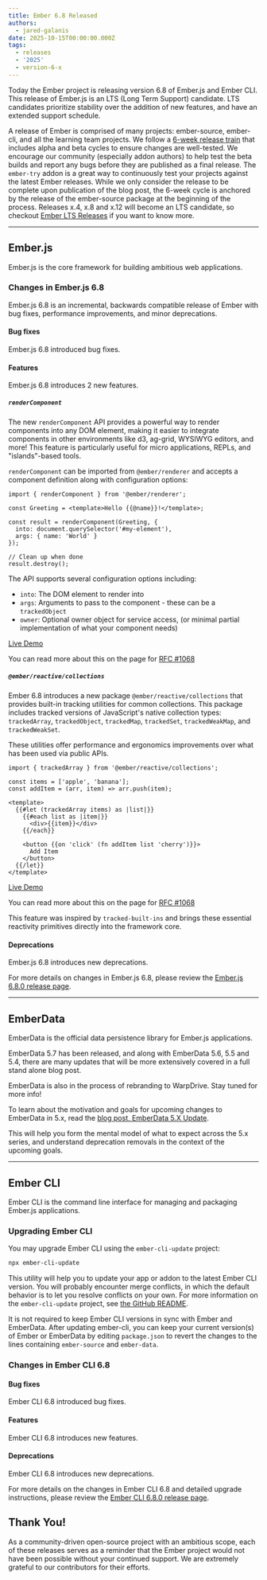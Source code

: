 ```yaml
---
title: Ember 6.8 Released
authors:
  - jared-galanis
date: 2025-10-15T00:00:00.000Z
tags:
  - releases
  - '2025'
  - version-6-x
---
```


Today the Ember project is releasing version 6.8 of Ember.js and Ember CLI. This release of Ember.js is an LTS (Long Term Support) candidate. LTS candidates prioritize stability over the addition of new features, and have an extended support schedule.

A release of Ember is comprised of many projects: ember-source, ember-cli, and all the learning team projects. We follow a [6-week release train](http://emberjs.com/releases/) that includes alpha and beta cycles to ensure changes are well-tested. We encourage our community (especially addon authors) to help test the beta builds and report any bugs before they are published as a final release. The `ember-try` addon is a great way to continuously test your projects against the latest Ember releases. While we only consider the release to be complete upon publication of the blog post, the 6-week cycle is anchored by the release of the ember-source package at the beginning of the process. Releases x.4, x.8 and x.12 will become an LTS candidate, so checkout [Ember LTS Releases](https://blog.emberjs.com/announcing-embers-first-lts/) if you want to know more.

---

## Ember.js

Ember.js is the core framework for building ambitious web applications.

### Changes in Ember.js 6.8

Ember.js 6.8 is an incremental, backwards compatible release of Ember with bug fixes, performance improvements, and minor deprecations.

#### Bug fixes

Ember.js 6.8 introduced <insert number here> bug fixes.

#### Features

Ember.js 6.8 introduces 2 new features.

##### `renderComponent`

The new `renderComponent` API provides a powerful way to render components into any DOM element, making it easier to integrate components in other environments like d3, ag-grid, WYSIWYG editors, and more! This feature is particularly useful for micro applications, REPLs, and "islands"-based tools.

`renderComponent` can be imported from `@ember/renderer` and accepts a component definition along with configuration options:

```gjs
import { renderComponent } from '@ember/renderer';

const Greeting = <template>Hello {{@name}}!</template>;

const result = renderComponent(Greeting, {
  into: document.querySelector('#my-element'),
  args: { name: 'World' }
});

// Clean up when done
result.destroy();
```

The API supports several configuration options including:
- `into`: The DOM element to render into
- `args`: Arguments to pass to the component - these can be a `trackedObject`
- `owner`: Optional owner object for service access, (or minimal partial implementation of what your component needs)

[Live Demo](https://limber.glimdown.com/edit?c=JYWwDg9gTgLgBAbzlApgOwCYqgYQuCNdeAXzgDMp84ByAARRACNsB6VTbbGgbgChQkWIjgwoAQwDGAaxQYA8kwBWKSaQpUQtBszaopMYADcUrSRAA2F1YcIBnXnz7m0d%2BG-EwUcALyiJMnKKKmoAFEh8cHDmAK5oMABccAAMADRwkXDAaJKhAJQiHl4AdLHxANTlcGR8JHn8zvbwAGIQEL5wADxe4BaeKAB8mZ3kwCgWGHYoMAOd1gDm6BgDrRCdrAtLQ1FRCAhFKKUQcTAkJJlRnUwxMDCEcISSFsAyPnsHxdmSZyttlevXW6EbZdVijcaTaZDdY9MB9LwDBrkOJqYD3DhYKD5RCZazwcaMYgdDAQSQxEDEUr6LwAUWsFPioRoGGMNHqmQx2DwBCIjNW6SQ2TuSQJDNI7KiqBgMSgaDgouI-HOfG6jDh-RBAGUYP04OJMMgUAZjMAYABPPWoOB2AAW4lQGASTku4ImUxmcxQi0wAwASm0YOtNj6Loh9jqSmVTucdl1AXc5Y9nq93hHDl8fqt-qx48DhmCxm6oZlMntQpyoHkzirWLD4YMgA&format=gjs&shadowdom=on)

You can read more about this on the page for [RFC #1068](https://rfcs.emberjs.com/id/1099-rendercomponent/)


##### `@ember/reactive/collections`

Ember 6.8 introduces a new package `@ember/reactive/collections` that provides built-in tracking utilities for common collections. This package includes tracked versions of JavaScript's native collection types: `trackedArray`, `trackedObject`, `trackedMap`, `trackedSet`, `trackedWeakMap`, and `trackedWeakSet`.

These utilities offer performance and ergonomics improvements over what has been used via public APIs.

```gjs
import { trackedArray } from '@ember/reactive/collections';

const items = ['apple', 'banana'];
const addItem = (arr, item) => arr.push(item);

<template>
  {{#let (trackedArray items) as |list|}}
    {{#each list as |item|}}
      <div>{{item}}</div>
    {{/each}}
    
    <button {{on 'click' (fn addItem list 'cherry')}}>
      Add Item
    </button>
  {{/let}}
</template>
```

[Live Demo](https://limber.glimdown.com/edit?c=JYWwDg9gTgLgBAbzjKBDAxgawKYBMCCUaAnnAL5wBmUEIcA5AALYgBG2UA9FNhjMADdsndBAA2Y7On4QAdgGd6AbgBQoSLERw55KjTpMW7LiAi5glYB2Vrw0eEkqzd1Wg2ZsOnABbYxYa1UVUQV4YBgWeTgAXjgAbXpUMDBJegAaBlZUWWzUegBdVRD5eFRcXABJCLpYgApUIgzwlgBKGIA%2BOAaoADowAFd5b1rmkBaggB5qlNQI9pU4RAQAYkl4WpQMHAIiVFJR%2BTbUKIAfMWASk7IyBcWl5d50bzhzkq7T0aubu7uJ8wF2ggEKNrhNOP95j8gZxHt5rrdFgi4BNWP0YDAdECdPR0OcsPQ4LUnF1ylUWC8LvAcb4iMR6C1rpCfnB8OU4GSQEiwaj0XImdC1vCwdMxLNsO0gA&format=gjs)

You can read more about this on the page for [RFC #1068](https://rfcs.emberjs.com/id/1068-tracked-collections/)

This feature was inspired by `tracked-built-ins` and brings these essential reactivity primitives directly into the framework core.



#### Deprecations

Ember.js 6.8 introduces <insert number here> new deprecations.

For more details on changes in Ember.js 6.8, please review the [Ember.js 6.8.0 release page](https://github.com/emberjs/ember.js/releases/tag/v6.8.0-ember-source).

---

## EmberData

EmberData is the official data persistence library for Ember.js applications.

EmberData 5.7 has been released, and along with EmberData 5.6, 5.5 and 5.4, there are many updates that will be more extensively covered in a full stand alone blog post.

EmberData is also in the process of rebranding to WarpDrive. Stay tuned for more info!

To learn about the motivation and goals for upcoming changes to EmberData in 5.x,
read the [blog post, EmberData 5.X Update](https://blog.emberjs.com/ember-data-5-x-update-2023-04-15/).

<!-- alex ignore retext-equality -->

This will help you form the mental model of what to expect across the 5.x series,
and understand deprecation removals in the context of the upcoming goals.

---

## Ember CLI

Ember CLI is the command line interface for managing and packaging Ember.js applications.

### Upgrading Ember CLI

You may upgrade Ember CLI using the `ember-cli-update` project:

```bash
npx ember-cli-update
```

This utility will help you to update your app or addon to the latest Ember CLI version. You will probably encounter merge conflicts, in which the default behavior is to let you resolve conflicts on your own. For more information on the `ember-cli-update` project, see [the GitHub README](https://github.com/ember-cli/ember-cli-update).

It is not required to keep Ember CLI versions in sync with Ember and EmberData. After updating ember-cli, you can keep your current version(s) of Ember or EmberData by editing `package.json` to revert the changes to the lines containing `ember-source` and `ember-data`.

### Changes in Ember CLI 6.8

#### Bug fixes

Ember CLI 6.8 introduced <insert number here> bug fixes.

#### Features

Ember CLI 6.8 introduces <insert number here> new features.

#### Deprecations

Ember CLI 6.8 introduces <insert number here> new deprecations.

For more details on the changes in Ember CLI 6.8 and detailed upgrade
instructions, please review the [Ember CLI 6.8.0 release page](https://github.com/ember-cli/ember-cli/releases/tag/v6.8.0-ember-cli).

## Thank You!

As a community-driven open-source project with an ambitious scope, each of these releases serves as a reminder that the Ember project would not have been possible without your continued support. We are extremely grateful to our contributors for their efforts.
